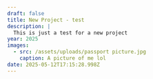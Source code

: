```yaml
---
draft: false
title: New Project - test
description: |
  This is just a test for a new project
year: 2025
images:
  - src: /assets/uploads/passport picture.jpg
    caption: A picture of me lol
date: 2025-05-12T17:15:28.998Z
---
```


